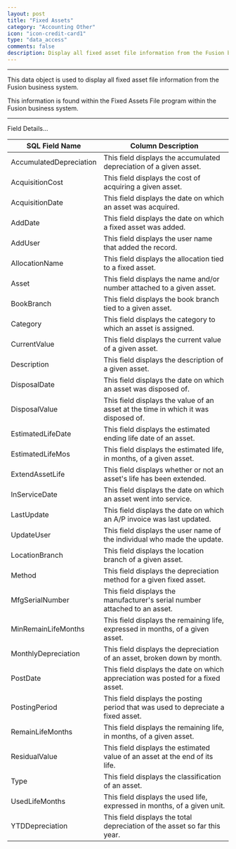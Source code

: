 ```yaml
---
layout: post
title: "Fixed Assets"
category: "Accounting Other" 
icon: "icon-credit-card1"
type: "data_access" comments: falsedescription: Display all fixed asset file information from the Fusion business system
---
```


---
This data object is used to display all fixed asset file information from the
Fusion business system.

This information is found within the Fixed Assets File program within the Fusion
business system.

 <!-- 


 -->  <hr>Field Details...

| **SQL Field Name**      | **Column Description**                                                             |
|---|---|
| AccumulatedDepreciation | This field displays the accumulated depreciation of a given asset.                 |
| AcquisitionCost         | This field displays the cost of acquiring a given asset.                           |
| AcquisitionDate         | This field displays the date on which an asset was acquired.                       |
| AddDate                 | This field displays the date on which a fixed asset was added.                     |
| AddUser                 | This field displays the user name that added the record.                           |
| AllocationName          | This field displays the allocation tied to a fixed asset.                          |
| Asset                   | This field displays the name and/or number attached to a given asset.              |
| BookBranch              | This field displays the book branch tied to a given asset.                         |
| Category                | This field displays the category to which an asset is assigned.                    |
| CurrentValue            | This field displays the current value of a given asset.                            |
| Description             | This field displays the description of a given asset.                              |
| DisposalDate            | This field displays the date on which an asset was disposed of.                    |
| DisposalValue           | This field displays the value of an asset at the time in which it was disposed of. |
| EstimatedLifeDate       | This field displays the estimated ending life date of an asset.                    |
| EstimatedLifeMos        | This field displays the estimated life, in months, of a given asset.               |
| ExtendAssetLife         | This field displays whether or not an asset's life has been extended.              |
| InServiceDate           | This field displays the date on which an asset went into service.                  |
| LastUpdate              | This field displays the date on which an A/P invoice was last updated.             |
| UpdateUser              | This field displays the user name of the individual who made the update.           |
| LocationBranch          | This field displays the location branch of a given asset.                          |
| Method                  | This field displays the depreciation method for a given fixed asset.               |
| MfgSerialNumber         | This field displays the manufacturer's serial number attached to an asset.         |
| MinRemainLifeMonths     | This field displays the remaining life, expressed in months, of a given asset.     |
| MonthlyDepreciation     | This field displays the depreciation of an asset, broken down by month.            |
| PostDate                | This field displays the date on which appreciation was posted for a fixed asset.   |
| PostingPeriod           | This field displays the posting period that was used to depreciate a fixed asset.  |
| RemainLifeMonths        | This field displays the remaining life, in months, of a given asset.               |
| ResidualValue           | This field displays the estimated value of an asset at the end of its life.        |
| Type                    | This field displays the classification of an asset.                                |
| UsedLifeMonths          | This field displays the used life, expressed in months, of a given unit.           |
| YTDDepreciation         | This field displays the total depreciation of the asset so far this year.          |
